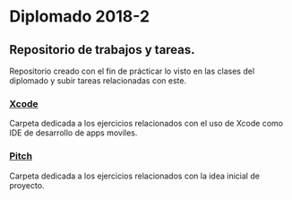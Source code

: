 # Diplomado 2018-2

## Repositorio de trabajos y tareas.

Repositorio creado con el fin de prácticar lo visto en las clases del diplomado y subir tareas relacionadas con este.

### [Xcode](https://github.com/Chapsjrl/diplomado20182/tree/dev/Xcode)
Carpeta dedicada a los ejercicios relacionados con el uso de Xcode como IDE de desarrollo de apps moviles.

### [Pitch](https://github.com/Chapsjrl/diplomado20182/tree/dev/Pitch)
Carpeta dedicada a los ejercicios relacionados con la idea inicial de proyecto.

